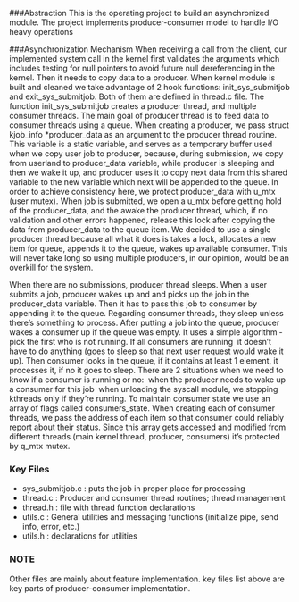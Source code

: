 ###Abstraction
This is the operating project to build an asynchronized module. The project implements producer-consumer model to handle I/O heavy operations 

###Asynchronization Mechanism
When receiving a call from the client, our implemented system call in the kernel first validates the arguments which includes testing for null pointers to avoid future null dereferencing in the kernel. Then it needs to copy data to a producer.
When kernel module is built and cleaned we take advantage of 2 hook functions: init_sys_submitjob and exit_sys_submitjob.
Both of them are defined in thread.c file. The function init_sys_submitjob creates a producer thread, and multiple consumer threads. The main goal of producer thread is to feed data to consumer threads using a queue. When creating a producer, we pass struct kjob_info *producer_data as an argument to the producer thread routine. This variable is a static variable, and serves as a temporary buffer used when we copy user job to producer, because, during submission, we copy from userland to producer_data variable, while producer is sleeping and then we wake it up, and producer uses it to copy next data from this shared variable to the new variable which next will be appended to the queue. In order to achieve consistency here, we protect producer_data with u_mtx (user mutex). When job is submitted, we open a u_mtx before getting hold of the producer_data, and the awake the producer thread, which, if no validation and other errors happened, release this lock after copying the data from producer_data to the queue item.
We decided to use a single producer thread because all what it does is takes a lock, allocates a new item for queue, appends it to the queue, wakes up available consumer. This will never take long so using multiple producers, in our opinion, would be an overkill for the system.

When there are no submissions, producer thread sleeps. When a user submits a job, producer wakes up and and picks up the job in the producer_data variable. Then it has to pass this job to consumer by appending it to the queue. Regarding consumer threads, they sleep unless there’s something to process. After putting a job into the queue, producer wakes a consumer up if the queue was empty. It uses a simple algorithm ­ pick the first who is not running. If all consumers are running ­ it doesn’t have to do anything (goes to sleep so that next user request would wake it up). Then consumer looks in the queue, if it contains at least 1 element, it processes it, if no it goes to sleep.
There are 2 situations when we need to know if a consumer is running or no:
­ when the producer needs to wake up a consumer for this job
­ when unloading the syscall module, we stopping kthreads only if they’re running.
To maintain consumer state we use an array of flags called consumers_state. When creating each of consumer threads, we pass the address of each item so that consumer could reliably report about their status. Since this array gets accessed and modified from different threads (main kernel thread, producer, consumers) it’s protected by q_mtx mutex.

### Key Files
- sys_submitjob.c : puts the job in proper place for processing
- thread.c : Producer and consumer thread routines; thread management
- thread.h : file with thread function declarations
- utils.c  : General utilities and messaging functions (initialize pipe, send info, error, etc.) 
- utils.h : declarations for utilities

### NOTE
Other files are mainly about feature implementation. key files list above are key parts of producer-consumer implementation.
